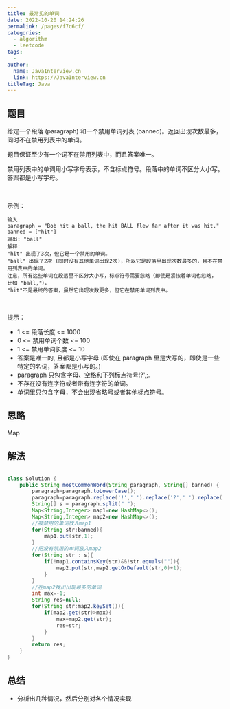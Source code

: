 ```yaml
---
title: 最常见的单词
date: 2022-10-20 14:24:26
permalink: /pages/f7c6cf/
categories:
  - algorithm
  - leetcode
tags:
  - 
author: 
  name: JavaInterview.cn
  link: https://JavaInterview.cn
titleTag: Java
---
```



## 题目

给定一个段落 (paragraph) 和一个禁用单词列表 (banned)。返回出现次数最多，同时不在禁用列表中的单词。

题目保证至少有一个词不在禁用列表中，而且答案唯一。

禁用列表中的单词用小写字母表示，不含标点符号。段落中的单词不区分大小写。答案都是小写字母。

 

示例：

    输入: 
    paragraph = "Bob hit a ball, the hit BALL flew far after it was hit."
    banned = ["hit"]
    输出: "ball"
    解释: 
    "hit" 出现了3次，但它是一个禁用的单词。
    "ball" 出现了2次 (同时没有其他单词出现2次)，所以它是段落里出现次数最多的，且不在禁用列表中的单词。 
    注意，所有这些单词在段落里不区分大小写，标点符号需要忽略（即使是紧挨着单词也忽略， 比如 "ball,"）， 
    "hit"不是最终的答案，虽然它出现次数更多，但它在禁用单词列表中。
 

提示：

- 1 <= 段落长度 <= 1000
- 0 <= 禁用单词个数 <= 100
- 1 <= 禁用单词长度 <= 10
- 答案是唯一的, 且都是小写字母 (即使在 paragraph 里是大写的，即使是一些特定的名词，答案都是小写的。)
- paragraph 只包含字母、空格和下列标点符号!?',;.
- 不存在没有连字符或者带有连字符的单词。
- 单词里只包含字母，不会出现省略号或者其他标点符号。


## 思路

Map

## 解法
```java

class Solution {
    public String mostCommonWord(String paragraph, String[] banned) {
        paragraph=paragraph.toLowerCase();
        paragraph=paragraph.replace('!',' ').replace('?',' ').replace('\'',' ').replace(',',' ').replace(';',' ').replace('.',' ').trim();
        String[] s = paragraph.split(" ");
        Map<String,Integer> map1=new HashMap<>();
        Map<String,Integer> map2=new HashMap<>();
        //被禁用的单词放入map1
        for(String str:banned){
            map1.put(str,1);
        }
        //把没有禁用的单词放入map2
        for(String str : s){
            if(!map1.containsKey(str)&&!str.equals("")){
                map2.put(str,map2.getOrDefault(str,0)+1);
            }
        }
        //在map2找出出现最多的单词
        int max=-1;
        String res=null;
        for(String str:map2.keySet()){
            if(map2.get(str)>max){
                max=map2.get(str);
                res=str;
            }
        }
        return res;
    }
}
```

## 总结

- 分析出几种情况，然后分别对各个情况实现 
